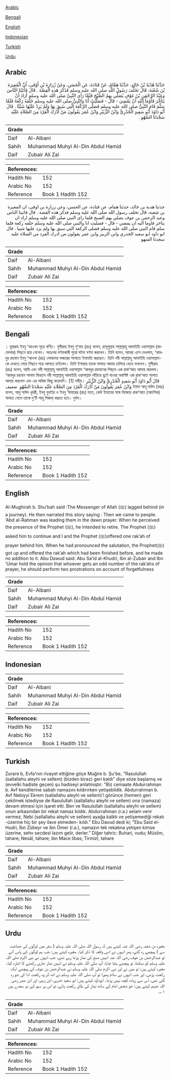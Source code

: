 [Arabic](#arabic)

[Bengali](#bengali)

[English](#english)

[Indonesian](#indonesian)

[Turkish](#turkish)

[Urdu](#urdu)

## Arabic


<div dir="rtl" lang="ar" style={{fontSize:'larger',backgroundColor:'#f8f9fa',padding:20}}>
حَدَّثَنَا هُدْبَةُ بْنُ خَالِدٍ، حَدَّثَنَا هَمَّامٌ، عَنْ قَتَادَةَ، عَنِ الْحَسَنِ، وَعَنْ زُرَارَةَ بْنِ أَوْفَى، أَنَّ الْمُغِيرَةَ بْنَ شُعْبَةَ، قَالَ تَخَلَّفَ رَسُولُ اللَّهِ صلى الله عليه وسلم فَذَكَرَ هَذِهِ الْقِصَّةَ ‏.‏ قَالَ فَأَتَيْنَا النَّاسَ وَعَبْدُ الرَّحْمَنِ بْنُ عَوْفٍ يُصَلِّي بِهِمُ الصُّبْحَ فَلَمَّا رَأَى النَّبِيَّ صلى الله عليه وسلم أَرَادَ أَنْ يَتَأَخَّرَ فَأَوْمَأَ إِلَيْهِ أَنْ يَمْضِيَ - قَالَ - فَصَلَّيْتُ أَنَا وَالنَّبِيُّ صلى الله عليه وسلم خَلْفَهُ رَكْعَةً فَلَمَّا سَلَّمَ قَامَ النَّبِيُّ صلى الله عليه وسلم فَصَلَّى الرَّكْعَةَ الَّتِي سُبِقَ بِهَا وَلَمْ يَزِدْ عَلَيْهَا شَيْئًا ‏.‏ قَالَ أَبُو دَاوُدَ أَبُو سَعِيدٍ الْخُدْرِيُّ وَابْنُ الزُّبَيْرِ وَابْنُ عُمَرَ يَقُولُونَ مَنْ أَدْرَكَ الْفَرْدَ مِنَ الصَّلاَةِ عَلَيْهِ سَجْدَتَا السَّهْوِ ‏.‏
</div>
<div style={{backgroundColor:'#f8f9fa',padding:20, marginBottom: 10}}><table> <thead> <tr> <th>Grade</th> <th></th> </tr> </thead> <tbody> <tr><td>Daif</td><td>Al-Albani</td></tr><tr><td>Sahih</td><td>Muhammad Muhyi Al-Din Abdul Hamid</td></tr><tr><td>Daif</td><td>Zubair Ali Zai</td></tr></tbody></table><table> <thead> <tr> <th>References:</th> <th></th> </tr> </thead> <tbody><tr><td>Hadith No</td><td>152</td></tr><tr><td>Arabic No</td><td>152</td></tr><tr><td>Reference</td><td>Book 1 Hadith 152</td></tr></tbody></table></div>


<div dir="rtl" lang="ar" style={{fontSize:'larger',backgroundColor:'#f8f9fa',padding:20}}>
حدثنا هدبة بن خالد، حدثنا همام، عن قتادة، عن الحسن، وعن زرارة بن اوفى، ان المغيرة بن شعبة، قال تخلف رسول الله صلى الله عليه وسلم فذكر هذه القصة . قال فاتينا الناس وعبد الرحمن بن عوف يصلي بهم الصبح فلما راى النبي صلى الله عليه وسلم اراد ان يتاخر فاوما اليه ان يمضي - قال - فصليت انا والنبي صلى الله عليه وسلم خلفه ركعة فلما سلم قام النبي صلى الله عليه وسلم فصلى الركعة التي سبق بها ولم يزد عليها شييا . قال ابو داود ابو سعيد الخدري وابن الزبير وابن عمر يقولون من ادرك الفرد من الصلاة عليه سجدتا السهو
</div>
<div style={{backgroundColor:'#f8f9fa',padding:20, marginBottom: 10}}><table> <thead> <tr> <th>Grade</th> <th></th> </tr> </thead> <tbody> <tr><td>Daif</td><td>Al-Albani</td></tr><tr><td>Sahih</td><td>Muhammad Muhyi Al-Din Abdul Hamid</td></tr><tr><td>Daif</td><td>Zubair Ali Zai</td></tr></tbody></table><table> <thead> <tr> <th>References:</th> <th></th> </tr> </thead> <tbody><tr><td>Hadith No</td><td>152</td></tr><tr><td>Arabic No</td><td>152</td></tr><tr><td>Reference</td><td>Book 1 Hadith 152</td></tr></tbody></table></div>

## Bengali


<div dir="ltr" lang="bn" style={{fontSize:'larger',backgroundColor:'#f8f9fa',padding:20}}>
। যুরারাহ ইবনু ‘আওফা সূত্রে বর্ণিত। মুগীরাহ ইবনু শু’বাহ (রাঃ) বলেন, রাসূলুল্লাহ সাল্লাল্লাহু আলাইহি ওয়াসাল্লাম (কাফেলার) পিছনে রয়ে গেলেন। অতঃপর বর্ণনাকারী পুরো ঘটনা বর্ণনা করলেন। তিনি বলেন, আমরা এসে দেখলাম, ‘আবদুর রহমান ইবনু ‘আওফ (রাঃ) লোকদের ফজরের সালাতে ইমামতি করছেন। তিনি নবী সাল্লাল্লাহু আলাইহি ওয়াসাল্লাম-কে দেখতে পেয়ে পিছনে সরে আসতে চাইলেন। তিনি ইশারায় তাকে সালাত আদায় চালিয়ে যেতে বললেন। মুগীরাহ (রাঃ) বলেন, আমি এবং নবী সাল্লাল্লাহু আলাইহি ওয়াসাল্লাম ‘আবদুর রহমানের পিছনে এক রাক‘আত আদায় করলাম। ‘আবদুর রহমান সালাম ফিরালে নবী সাল্লাল্লাহু আলাইহি ওয়াসাল্লাম দাঁড়িয়ে ছুটে যাওয়া অবশিষ্ট এক রাক‘আত সালাত আদায় করলেন এবং এর অধিক কিছু করেননি। [1] সহীহ। ‏ قَالَ أَبُو دَاوُدَ أَبُو سَعِيدٍ الْخُدْرِيُّ وَابْنُ الزُّبَيْرِ وَابْنُ عُمَرَ يَقُولُونَ مَنْ أَدْرَكَ الْفَرْدَ مِنَ الصَّلَاةِ عَلَيْهِ سَجْدَتَا السَّهْوِ ‏ ضعيف ইমাম আবূ দাউদ (রহঃ) বলেন, আবু সাঈদ খুদরী, ইবনু যুবাইর ও ইবনু ‘উমারের (রাঃ) মতে, কেউ ইমামের সঙ্গে বিজোড় রাক‘আত (আংশিক) সালাত পেলে তাকে দু’টি সাহু সিজদা্ করতে হবে। দুর্বল।
</div>
<div style={{backgroundColor:'#f8f9fa',padding:20, marginBottom: 10}}><table> <thead> <tr> <th>Grade</th> <th></th> </tr> </thead> <tbody> <tr><td>Daif</td><td>Al-Albani</td></tr><tr><td>Sahih</td><td>Muhammad Muhyi Al-Din Abdul Hamid</td></tr><tr><td>Daif</td><td>Zubair Ali Zai</td></tr></tbody></table><table> <thead> <tr> <th>References:</th> <th></th> </tr> </thead> <tbody><tr><td>Hadith No</td><td>152</td></tr><tr><td>Arabic No</td><td>152</td></tr><tr><td>Reference</td><td>Book 1 Hadith 152</td></tr></tbody></table></div>

## English


<div dir="ltr" lang="en" style={{fontSize:'larger',backgroundColor:'#f8f9fa',padding:20}}>
Al-Mughirah b. Shu’bah said :The Messenger of Allah (ﷺ) lagged behind (in a journey). He then narrated this story saying : Then we came to people. ‘Abd al-Rahman was leading them in the dawn prayer. When he perceived the presence of the Prophet (ﷺ), he intended to retire. The Prophet (ﷺ) asked him to continue and I and the Prophet (ﷺ)offered one rak’ah of prayer behind him. When he had pronounced the salutation, the Prophet(ﷺ) got up and offered the rak’ah which had been finished before, and he made no addition to it. Abu Dawud said: Abu Sa’id al-Khudri, Ibn al-Zubair and Ibn ‘Umar hold the opinion that whoever gets an odd number of the rak’ahs of prayer, he should perform two prostrations on account of forgetfulness
</div>
<div style={{backgroundColor:'#f8f9fa',padding:20, marginBottom: 10}}><table> <thead> <tr> <th>Grade</th> <th></th> </tr> </thead> <tbody> <tr><td>Daif</td><td>Al-Albani</td></tr><tr><td>Sahih</td><td>Muhammad Muhyi Al-Din Abdul Hamid</td></tr><tr><td>Daif</td><td>Zubair Ali Zai</td></tr></tbody></table><table> <thead> <tr> <th>References:</th> <th></th> </tr> </thead> <tbody><tr><td>Hadith No</td><td>152</td></tr><tr><td>Arabic No</td><td>152</td></tr><tr><td>Reference</td><td>Book 1 Hadith 152</td></tr></tbody></table></div>

## Indonesian


<div dir="ltr" lang="id" style={{fontSize:'larger',backgroundColor:'#f8f9fa',padding:20}}>

</div>
<div style={{backgroundColor:'#f8f9fa',padding:20, marginBottom: 10}}><table> <thead> <tr> <th>Grade</th> <th></th> </tr> </thead> <tbody> <tr><td>Daif</td><td>Al-Albani</td></tr><tr><td>Sahih</td><td>Muhammad Muhyi Al-Din Abdul Hamid</td></tr><tr><td>Daif</td><td>Zubair Ali Zai</td></tr></tbody></table><table> <thead> <tr> <th>References:</th> <th></th> </tr> </thead> <tbody><tr><td>Hadith No</td><td>152</td></tr><tr><td>Arabic No</td><td>152</td></tr><tr><td>Reference</td><td>Book 1 Hadith 152</td></tr></tbody></table></div>

## Turkish


<div dir="ltr" lang="tr" style={{fontSize:'larger',backgroundColor:'#f8f9fa',padding:20}}>
Zurare b, Evfa'nın rivayet ettiğine göçe Muğire b. Şu'be, "Rasulullah (sallallahu aleyhi ve sellem) (bizden biraz) geri kaldı" diye söze başlamış ve (evvelki hadiste geçen) şu hadiseyi anlatmıştır: "Biz cemaate Abdurrahman b. Avf kendilerine sabah namazını kıldırırken yetişebildik. Abdurrahman b. Avf Nebiyyi Ekrem (sallallahu aleyhi ve sellem)’i görünce (hemen) geri çekilmek istediyse de Rasulullah (sallallahu aleyhi ve sellem) ona (namaza) devam etmesi için işaret etti. Ben ve Rasulullah (sallallahu aleyhi ve sellem) onun arkasından bir rekat namaz kıldık. Abdurrahman (r.a.) selam verir vermez, Nebi (sallallahu aleyhi ve sellem) ayağa kalktı ve yetişemediği rekatı -üzerine hiç bir şey ilave etmeden- kıldı." Ebu Davud dedi ki; "Ebu Said el-Hudri, İbn Zübeyr ve ibn Ömer (r.a.), namazın tek rekatına yetişen kimse üzerine, sehv secdesi lazım gelir, derler.” Diğer tahric: Buhari, vudu; Müslim, tahare; Nesâî, tahare; ibn Mace libas; Tirmizî, tahare
</div>
<div style={{backgroundColor:'#f8f9fa',padding:20, marginBottom: 10}}><table> <thead> <tr> <th>Grade</th> <th></th> </tr> </thead> <tbody> <tr><td>Daif</td><td>Al-Albani</td></tr><tr><td>Sahih</td><td>Muhammad Muhyi Al-Din Abdul Hamid</td></tr><tr><td>Daif</td><td>Zubair Ali Zai</td></tr></tbody></table><table> <thead> <tr> <th>References:</th> <th></th> </tr> </thead> <tbody><tr><td>Hadith No</td><td>152</td></tr><tr><td>Arabic No</td><td>152</td></tr><tr><td>Reference</td><td>Book 1 Hadith 152</td></tr></tbody></table></div>

## Urdu


<div dir="rtl" lang="ur" style={{fontSize:'larger',backgroundColor:'#f8f9fa',padding:20}}>
مغیرہ بن شعبہ رضی اللہ عنہ کہتے ہیں کہ رسول اللہ صلی اللہ علیہ وسلم ( سفر میں لوگوں کی جماعت سے ) پیچھے رہ گئے، پھر انہوں نے اسی واقعہ کا ذکر کیا۔ مغیرہ کہتے ہیں: جب ہم لوگوں کے پاس آئے تو عبدالرحمٰن بن عوف رضی اللہ عنہ انہیں صبح کی نماز پڑھا رہے تھے، جب انہوں نے نبی اکرم صلی اللہ علیہ وسلم کو دیکھا، تو پیچھے ہٹنا چاہا، آپ صلی اللہ علیہ وسلم نے انہیں نماز جاری رکھنے کا اشارہ کیا۔ مغیرہ کہتے ہیں: تو میں نے اور نبی اکرم صلی اللہ علیہ وسلم نے عبدالرحمٰن بن عوف کے پیچھے ایک رکعت پڑھی، اور جب انہوں نے سلام پھیرا تو آپ صلی اللہ علیہ وسلم نے اٹھ کر وہ رکعت ادا کی جو رہ گئی تھی، اس سے زیادہ کچھ نہیں پڑھا۔ ابوداؤد کہتے ہیں: ابو سعید خدری، ابن زبیر، اور ابن عمر رضی اللہ عنہم کہتے ہیں: جو شخص امام کے ساتھ نماز کی طاق رکعت پائے، تو اس پر سہو کے دو سجدے ہیں ۱؎۔
</div>
<div style={{backgroundColor:'#f8f9fa',padding:20, marginBottom: 10}}><table> <thead> <tr> <th>Grade</th> <th></th> </tr> </thead> <tbody> <tr><td>Daif</td><td>Al-Albani</td></tr><tr><td>Sahih</td><td>Muhammad Muhyi Al-Din Abdul Hamid</td></tr><tr><td>Daif</td><td>Zubair Ali Zai</td></tr></tbody></table><table> <thead> <tr> <th>References:</th> <th></th> </tr> </thead> <tbody><tr><td>Hadith No</td><td>152</td></tr><tr><td>Arabic No</td><td>152</td></tr><tr><td>Reference</td><td>Book 1 Hadith 152</td></tr></tbody></table></div>